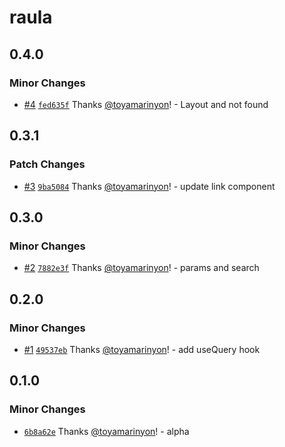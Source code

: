 # raula

## 0.4.0

### Minor Changes

- [#4](https://github.com/toyamarinyon/raula/pull/4) [`fed635f`](https://github.com/toyamarinyon/raula/commit/fed635f9c3cdb046efa122cb71707c68eb6e7c56) Thanks [@toyamarinyon](https://github.com/toyamarinyon)! - Layout and not found

## 0.3.1

### Patch Changes

- [#3](https://github.com/toyamarinyon/raula/pull/3) [`9ba5084`](https://github.com/toyamarinyon/raula/commit/9ba5084a3c5d8a6eeb52a9e56614bc9d1f192df0) Thanks [@toyamarinyon](https://github.com/toyamarinyon)! - update link component

## 0.3.0

### Minor Changes

- [#2](https://github.com/toyamarinyon/raula/pull/2) [`7882e3f`](https://github.com/toyamarinyon/raula/commit/7882e3fe1c5424c8dc2f52496bc807ea195b280c) Thanks [@toyamarinyon](https://github.com/toyamarinyon)! - params and search

## 0.2.0

### Minor Changes

- [#1](https://github.com/toyamarinyon/raula/pull/1) [`49537eb`](https://github.com/toyamarinyon/raula/commit/49537eb938fdb84cc0100afa16b8dc03a11375b2) Thanks [@toyamarinyon](https://github.com/toyamarinyon)! - add useQuery hook

## 0.1.0

### Minor Changes

- [`6b8a62e`](https://github.com/toyamarinyon/raula/commit/6b8a62edf52a632acff757a5f14ef4276694cf77) Thanks [@toyamarinyon](https://github.com/toyamarinyon)! - alpha
